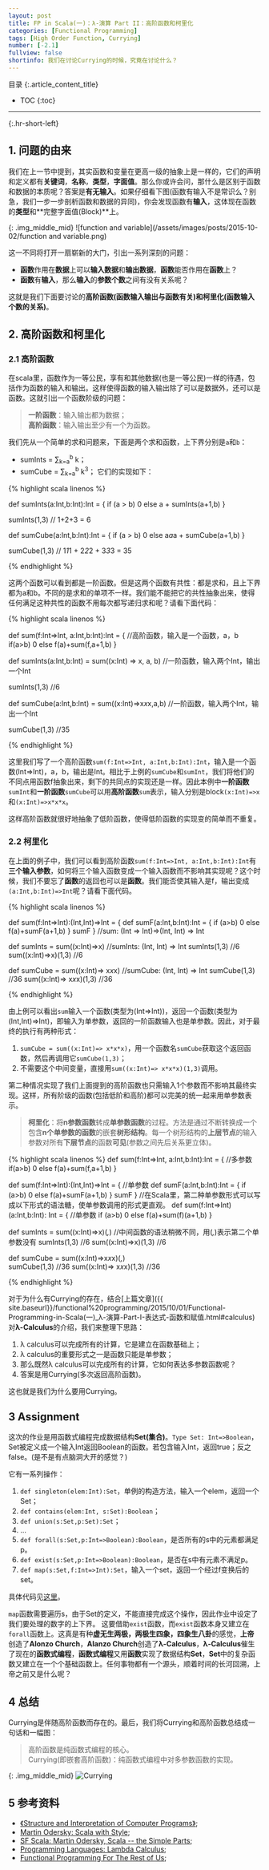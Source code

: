 ```yaml
---
layout: post
title: FP in Scala(一)：λ-演算 Part II：高阶函数和柯里化
categories: [Functional Programming]
tags: [High Order Function, Currying]
number: [-2.1]
fullview: false
shortinfo: 我们在讨论Currying的时候，究竟在讨论什么？
---
```

目录
{:.article_content_title}


* TOC
{:toc}

---
{:.hr-short-left}

## 1. 问题的由来 ##

我们在上一节中提到，其实函数和变量在更高一级的抽象上是一样的，它们的声明和定义都有**关键词**，**名称**，**类型**，**字面值**。那么你或许会问，那什么是区别于函数和数据的本质呢？答案是**有无输入**。如果仔细看下图(函数有输入不是常识么？别急，我们一步一步剖析函数和数据的异同)，你会发现函数有**输入**，这体现在函数的**类型**和**完整字面值(Block)**上。

{: .img_middle_mid}
![function and variable](/assets/images/posts/2015-10-02/function and variable.png)

这一不同将打开一扇崭新的大门，引出一系列深刻的问题：

+ **函数**作用在**数据**上可以**输入数据**和**输出数据**，**函数**能否作用在**函数**上？
+ **函数**有**输入**，那么**输入**的**参数个数**之间有没有关系呢？

这就是我们下面要讨论的**高阶函数(函数输入输出与函数有关)**和**柯里化(函数输入个数的关系)**。



## 2. 高阶函数和柯里化 ##

### 2.1 高阶函数 ###

在scala里，函数作为一等公民，享有和其他数据(也是一等公民)一样的待遇，包括作为函数的输入和输出。这样使得函数的输入输出除了可以是数据外，还可以是函数。这就引出一个函数阶级的问题：

>**一阶函数**：输入输出都为数据；<br/>
**高阶函数**：输入输出至少有一个为函数。

我们先从一个简单的求和问题来，下面是两个求和函数，上下界分别是`a`和`b`：

+ sumInts     = &sum;<sub>k=a</sub><sup>b</sup> k；
+ sumCube = &sum;<sub>k=a</sub><sup>b</sup> k<sup>3</sup>；
它们的实现如下：

{% highlight scala linenos %}

def sumInts(a:Int,b:Int):Int = {
  if (a > b) 0
  else a + sumInts(a+1,b)
}                                               
  
sumInts(1,3)                         // 1+2+3 = 6          

def sumCube(a:Int,b:Int):Int = {
  if (a > b) 0
  else a*a*a + sumCube(a+1,b)
}                                          
    
sumCube(1,3)                        // 1*1*1 + 2*2*2 + 3*3*3 = 35

{% endhighlight %}

这两个函数可以看到都是一阶函数。但是这两个函数有共性：都是求和，且上下界都为a和b。不同的是求和的单项不一样。我们能不能把它的共性抽象出来，使得任何满足这种共性的函数不用每次都写递归求和呢？请看下面代码：

{% highlight scala linenos %}

def sum(f:Int=>Int, a:Int,b:Int):Int = {            //高阶函数，输入是一个函数，a，b
    if(a>b) 0 else f(a)+sum(f,a+1,b)
}

def sumInts(a:Int,b:Int) = sum((x:Int) => x, a, b)  //一阶函数，输入两个Int，输出一个Int
                                                  
sumInts(1,3)                                        //6
  
def sumCube(a:Int,b:Int) = sum((x:Int)=>x*x*x,a,b)  //一阶函数，输入两个Int，输出一个Int
                                                  
sumCube(1,3)                                        //35

{% endhighlight %}

这里我们写了一个高阶函数`sum(f:Int=>Int, a:Int,b:Int):Int`，输入是一个函数(Int=>Int)，a，b，输出是Int。相比于上例的`sumCube`和`sumInt`，我们将他们的不同点用函数f抽象出来，剩下的共同点的实现还是一样。因此本例中**一阶函数**`sumInt`和**一阶函数**`sumCube`可以用**高阶函数**`sum`表示，输入分别是block`(x:Int)=>x`和`(x:Int)=>x*x*x`。

这样高阶函数就很好地抽象了低阶函数，使得低阶函数的实现变的简单而不重复。

### 2.2 柯里化 ###

在上面的例子中，我们可以看到高阶函数`sum(f:Int=>Int, a:Int,b:Int):Int`有**三个输入参数**，如何将三个输入函数变成一个输入函数而不影响其实现呢？这个时候，我们不要忘了**函数**的返回也可以是**函数**。我们能否使其输入是f，输出变成`(a:Int,b:Int)=>Int`呢？请看下面代码。

{% highlight scala linenos %}

def sum(f:Int=>Int):(Int,Int)=>Int = {
  def sumF(a:Int,b:Int):Int = {
    if (a>b) 0 else f(a)+sumF(a+1,b)
  }
  sumF
}                                         //sum: (Int => Int)=>(Int, Int) => Int
  
def sumInts = sum((x:Int)=>x)             //sumInts: (Int, Int) => Int
sumInts(1,3)                              //6
sum((x:Int)=>x)(1,3)                      //6
  
def sumCube = sum((x:Int)=> x*x*x)        //sumCube: (Int, Int) => Int
sumCube(1,3)                              //36
sum((x:Int)=> x*x*x)(1,3)                 //36

{% endhighlight %}

由上例可以看出`sum`输入一个函数(类型为(Int=>Int))，返回一个函数(类型为(Int,Int)=>Int)，即输入为单参数，返回的一阶函数输入也是单参数。因此，对于最终的执行有两种形式：

1. `sumCube = sum((x:Int)=> x*x*x)`，用一个函数名`sumCube`获取这个返回函数，然后再调用它`sumCube(1,3)`；
2. 不需要这个中间变量，直接用`sum((x:Int)=> x*x*x)(1,3)`调用。

第二种情况实现了我们上面提到的高阶函数也只需输入1个参数而不影响其最终实现。这样，所有阶级的函数(包括低阶和高阶)都可以完美的统一起来用单参数表示。

>**柯里化**：将**n参数函数**转成**单参数函数**的过程。方法是通过不断转换成一个包含**n个单参数的函数**的嵌套**树形结构**。每一个树形结构的**上层节点**的输入参数对所有**下层节点**的函数**可见**(参数之间先后关系更立体)。

{% highlight scala linenos %}
def sum(f:Int=>Int, a:Int,b:Int):Int = {            //多参数
    if(a>b) 0 else f(a)+sum(f,a+1,b)
}

def sum(f:Int=>Int):(Int,Int)=>Int = {              //单参数
  def sumF(a:Int,b:Int):Int = {
    if (a>b) 0 else f(a)+sumF(a+1,b)
  }
  sumF
} 
//在Scala里，第二种单参数形式可以写成以下形式的语法糖，使单参数调用的形式更直观。
def sum(f:Int=>Int)(a:Int,b:Int): Int = {           //单参数
  if (a>b) 0 else f(a)+sum(f)(a+1,b)
}              

def sumInts = sum((x:Int)=>x)(_,_)                  //中间函数的语法稍微不同，用(_,_)表示第二个单参数没有
sumInts(1,3)                                        //6
sum((x:Int)=>x)(1,3)                                //6

def sumCube = sum((x:Int)=>x*x*x)(_,_)   
sumCube(1,3)                                        //36
sum((x:Int)=> x*x*x)(1,3)                           //36

{% endhighlight %}

对于为什么有Currying的存在，结合[上篇文章]({{ site.baseurl}}/functional%20programming/2015/10/01/Functional-Programming-in-Scala(一)_λ-演算-Part-I-表达式-函数和赋值.html#calculus)对**λ-Calculus**的介绍，我们来整理下思路：

1. λ calculus可以完成所有的计算，它是建立在函数基础上；
2. λ calculus的重要形式之一是函数只能是单参数；
3. 那么既然λ calculus可以完成所有的计算，它如何表达多参数函数呢？
4. 答案是用Currying(多次返回高阶函数)。

这也就是我们为什么要用Currying。

## 3 Assignment ##

这次的作业是用函数式编程完成数据结构**Set(集合)**。`Type Set: Int=>Boolean`，Set被定义成一个输入Int返回Boolean的函数。若包含输入Int，返回true；反之false。(是不是有点脑洞大开的感觉？)

它有一系列操作：

1. `def singleton(elem:Int):Set`，单例的构造方法，输入一个elem，返回一个Set；
2. `def contains(elem:Int, s:Set):Boolean`；
3. `def union(s:Set,p:Set):Set`；
4. ...
5. `def forall(s:Set,p:Int=>Boolean):Boolean`，是否所有的s中的元素都满足p。
6. `def exist(s:Set,p:Int=>Boolean):Boolean`，是否在s中有元素不满足p。 
7. `def map(s:Set,f:Int=>Int):Set`，输入一个set，返回一个经过f变换后的set。

具体代码见[这里](https://github.com/shunmian/-2_Functional-Programming-in-Scala)。

`map`函数需要遍历s，由于Set的定义，不能直接完成这个操作，因此作业中设定了我们要处理的数字的上下界。
这要借助`exist`函数，而`exist`函数本身又建立在`forall`函数上。这真是有种**虚无生两极，两极生四象，四象生八卦**的感觉，**上帝**创造了**Alonzo Church**，**Alanzo Church**创造了**λ-Calculus**，**λ-Calculus**催生了现在的**函数式编程**，**函数式编程**又用**函数**实现了数据结构**Set**，**Set**中的复杂函数又建立在一个个基础函数上。任何事物都有一个源头，顺着时间的长河回溯，上帝之前又是什么呢？




## 4 总结 ##


Currying是伴随高阶函数而存在的。最后，我们将Currying和高阶函数总结成一句话和一幅图：

>高阶函数是纯函数式编程的核心。<br/>
Currying(即嵌套高阶函数)：纯函数式编程中对多参数函数的实现。

{: .img_middle_mid}
![Currying](/assets/images/posts/2015-10-02/Currying.png)

## 5 参考资料 ##
- [《Structure and Interpretation of Computer Programs》](https://mitpress.mit.edu/sicp/full-text/book/book.html);
- [Martin Odersky: Scala with Style](https://www.youtube.com/watch?v=kkTFx3-duc8);
- [SF Scala: Martin Odersky, Scala -- the Simple Parts](https://www.youtube.com/watch?v=ecekSCX3B4Q);
- [Programming Languages: Lambda Calculus](https://www.youtube.com/watch?v=v1IlyzxP6Sg);
- [Functional Programming For The Rest of Us](http://www.defmacro.org/ramblings/fp.html);



